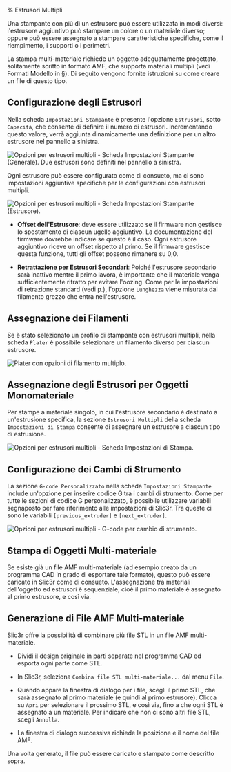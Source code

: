 % Estrusori Multipli

Una stampante con più di un estrusore può essere utilizzata in modi diversi: l'estrusore aggiuntivo può stampare un colore o un materiale diverso; oppure può essere assegnato a stampare caratteristiche specifiche, come il riempimento, i supporti o i perimetri.

La stampa multi-materiale richiede un oggetto adeguatamente progettato, solitamente scritto in formato AMF, che supporta materiali multipli (vedi Formati Modello in §). Di seguito vengono fornite istruzioni su come creare un file di questo tipo.

## Configurazione degli Estrusori

Nella scheda `Impostazioni Stampante` è presente l'opzione `Estrusori`, sotto `Capacità`, che consente di definire il numero di estrusori. Incrementando questo valore, verrà aggiunta dinamicamente una definizione per un altro estrusore nel pannello a sinistra.

![Opzioni per estrusori multipli - Scheda Impostazioni Stampante (Generale). Due estrusori sono definiti nel pannello a sinistra.](images/multipleextruders/printer_settings_general_multiple_extruder_options.png "fig:")

Ogni estrusore può essere configurato come di consueto, ma ci sono impostazioni aggiuntive specifiche per le configurazioni con estrusori multipli.

![Opzioni per estrusori multipli - Scheda Impostazioni Stampante (Estrusore).](images/multipleextruders/printer_settings_extruder_multiple_extruder_options.png "fig:")

-   **Offset dell'Estrusore**: deve essere utilizzato se il firmware non gestisce lo spostamento di ciascun ugello aggiuntivo. La documentazione del firmware dovrebbe indicare se questo è il caso. Ogni estrusore aggiuntivo riceve un offset rispetto al primo. Se il firmware gestisce questa funzione, tutti gli offset possono rimanere su 0,0.

-   **Retrattazione per Estrusori Secondari**: Poiché l'estrusore secondario sarà inattivo mentre il primo lavora, è importante che il materiale venga sufficientemente ritratto per evitare l'oozing. Come per le impostazioni di retrazione standard (vedi p.), l'opzione `Lunghezza` viene misurata dal filamento grezzo che entra nell'estrusore.

## Assegnazione dei Filamenti

Se è stato selezionato un profilo di stampante con estrusori multipli, nella scheda `Plater` è possibile selezionare un filamento diverso per ciascun estrusore.

![Plater con opzioni di filamento multiplo.](images/multipleextruders/plater_multi_filament.png "fig:")

## Assegnazione degli Estrusori per Oggetti Monomateriale

Per stampe a materiale singolo, in cui l'estrusore secondario è destinato a un'estrusione specifica, la sezione `Estrusori Multipli` della scheda `Impostazioni di Stampa` consente di assegnare un estrusore a ciascun tipo di estrusione.

![Opzioni per estrusori multipli - Scheda Impostazioni di Stampa.](images/multipleextruders/print_settings_multiple_extruder_options.png "fig:")

## Configurazione dei Cambi di Strumento

La sezione `G-code Personalizzato` nella scheda `Impostazioni Stampante` include un'opzione per inserire codice G tra i cambi di strumento. Come per tutte le sezioni di codice G personalizzato, è possibile utilizzare variabili segnaposto per fare riferimento alle impostazioni di Slic3r. Tra queste ci sono le variabili `[previous_extruder]` e `[next_extruder]`.

![Opzioni per estrusori multipli - G-code per cambio di strumento.](images/multipleextruders/printer_settings_custom_gcode.png "fig:")

## Stampa di Oggetti Multi-materiale

Se esiste già un file AMF multi-materiale (ad esempio creato da un programma CAD in grado di esportare tale formato), questo può essere caricato in Slic3r come di consueto. L'assegnazione tra materiali dell'oggetto ed estrusori è sequenziale, cioè il primo materiale è assegnato al primo estrusore, e così via.

## Generazione di File AMF Multi-materiale

Slic3r offre la possibilità di combinare più file STL in un file AMF multi-materiale.

-   Dividi il design originale in parti separate nel programma CAD ed esporta ogni parte come STL.

-   In Slic3r, seleziona `Combina file STL multi-materiale...` dal menu `File`.

-   Quando appare la finestra di dialogo per i file, scegli il primo STL, che sarà assegnato al primo materiale (e quindi al primo estrusore). Clicca su `Apri` per selezionare il prossimo STL, e così via, fino a che ogni STL è assegnato a un materiale. Per indicare che non ci sono altri file STL, scegli `Annulla`.

-   La finestra di dialogo successiva richiede la posizione e il nome del file AMF.

Una volta generato, il file può essere caricato e stampato come descritto sopra.

